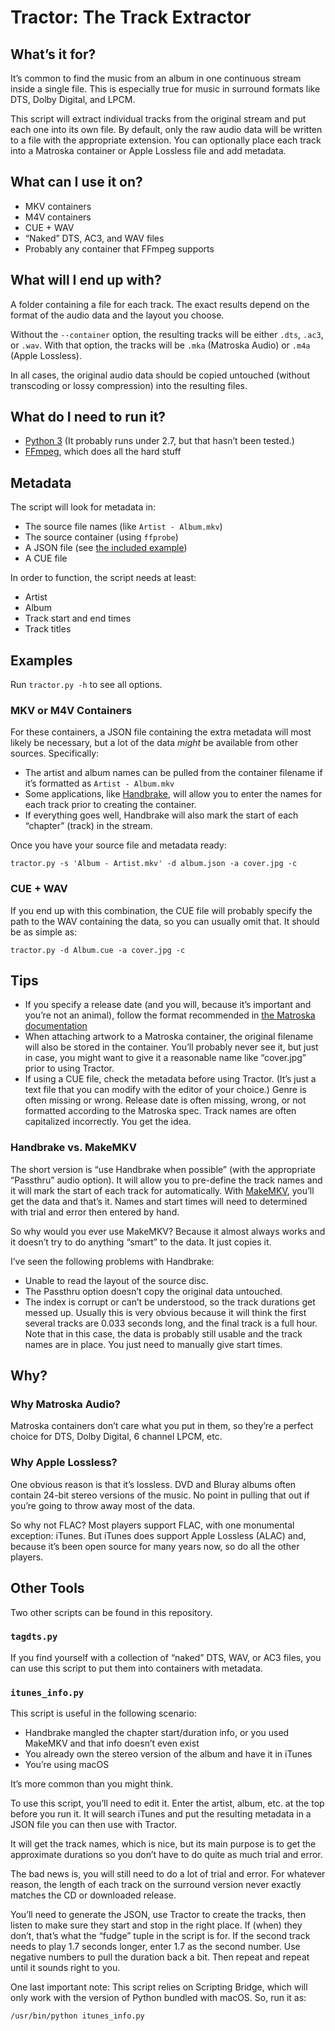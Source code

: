 # Tractor: The Track Extractor #

## What’s it for? ##

It’s common to find the music from an album in one continuous stream inside a single file. This is especially true for music in surround formats like DTS, Dolby Digital, and LPCM.

This script will extract individual tracks from the original stream and put each one into its own file. By default, only the raw audio data will be written to a file with the appropriate extension. You can optionally place each track into a Matroska container or Apple Lossless file and add metadata.

## What can I use it on? ##

  * MKV containers
  * M4V containers
  * CUE + WAV
  * “Naked” DTS, AC3, and WAV files
  * Probably any container that FFmpeg supports

## What will I end up with? ##

A folder containing a file for each track. The exact results depend on the format of the audio data and the layout you choose.

Without the `--container` option, the resulting tracks will be either `.dts`, `.ac3`, or `.wav`. With that option, the tracks will be `.mka` (Matroska Audio) or `.m4a` (Apple Lossless).

In all cases, the original audio data should be copied untouched (without transcoding or lossy compression) into the resulting files.

## What do I need to run it? ##

  * [Python 3][python] (It probably runs under 2.7, but that hasn’t been tested.)
  * [FFmpeg][ffmpeg], which does all the hard stuff

## Metadata ##

The script will look for metadata in:

  * The source file names (like `Artist - Album.mkv`)
  * The source container (using `ffprobe`)
  * A JSON file (see [the included example](example.json))
  * A CUE file

In order to function, the script needs at least:

  * Artist
  * Album
  * Track start and end times
  * Track titles

## Examples ##

Run `tractor.py -h` to see all options.

### MKV or M4V Containers ###

For these containers, a JSON file containing the extra metadata will most likely be necessary, but a lot of the data *might* be available from other sources. Specifically:

  * The artist and album names can be pulled from the container filename if it’s formatted as `Artist - Album.mkv`
  * Some applications, like [Handbrake](https://handbrake.fr/), will allow you to enter the names for each track prior to creating the container.
  * If everything goes well, Handbrake will also mark the start of each “chapter” (track) in the stream.

Once you have your source file and metadata ready:

    tractor.py -s 'Album - Artist.mkv' -d album.json -a cover.jpg -c

### CUE + WAV ###

If you end up with this combination, the CUE file will probably specify the path to the WAV containing the data, so you can usually omit that. It should be as simple as:

    tractor.py -d Album.cue -a cover.jpg -c

## Tips ##

* If you specify a release date (and you will, because it’s important and you’re not an animal), follow the format recommended in [the Matroska documentation](https://www.matroska.org/technical/specs/tagging/index.html#why)
* When attaching artwork to a Matroska container, the original filename will also be stored in the container. You’ll probably never see it, but just in case, you might want to give it a reasonable name like “cover.jpg” prior to using Tractor.
* If using a CUE file, check the metadata before using Tractor. (It’s just a text file that you can modify with the editor of your choice.) Genre is often missing or wrong. Release date is often missing, wrong, or not formatted according to the Matroska spec. Track names are often capitalized incorrectly. You get the idea.

### Handbrake vs. MakeMKV ###

The short version is “use Handbrake when possible” (with the appropriate “Passthru” audio option). It will allow you to pre-define the track names and it will mark the start of each track for automatically. With [MakeMKV](http://www.makemkv.com/), you’ll get the data and that’s it. Names and start times will need to determined with trial and error then entered by hand.

So why would you ever use MakeMKV? Because it almost always works and it doesn’t try to do anything “smart” to the data. It just copies it.

I’ve seen the following problems with Handbrake:

  * Unable to read the layout of the source disc.
  * The Passthru option doesn’t copy the original data untouched.
  * The index is corrupt or can’t be understood, so the track durations get messed up. Usually this is very obvious because it will think the first several tracks are 0.033 seconds long, and the final track is a full hour. Note that in this case, the data is probably still usable and the track names are in place. You just need to manually give start times.

## Why? ##

### Why Matroska Audio? ###

Matroska containers don’t care what you put in them, so they’re a perfect choice for DTS, Dolby Digital, 6 channel LPCM, etc.

### Why Apple Lossless? ###

One obvious reason is that it’s lossless. DVD and Bluray albums often contain 24-bit stereo versions of the music. No point in pulling that out if you’re going to throw away most of the data.

So why not FLAC? Most players support FLAC, with one monumental exception: iTunes. But iTunes does support Apple Lossless (ALAC) and, because it’s been open source for many years now, so do all the other players.

## Other Tools ##

Two other scripts can be found in this repository.

### `tagdts.py` ###

If you find yourself with a collection of “naked” DTS, WAV, or AC3 files, you can use this script to put them into containers with metadata.

### `itunes_info.py` ###

This script is useful in the following scenario:

  * Handbrake mangled the chapter start/duration info, or you used MakeMKV and that info doesn’t even exist
  * You already own the stereo version of the album and have it in iTunes
  * You’re using macOS

It’s more common than you might think.

To use this script, you’ll need to edit it. Enter the artist, album, etc. at the top before you run it. It will search iTunes and put the resulting metadata in a JSON file you can then use with Tractor.

It will get the track names, which is nice, but its main purpose is to get the approximate durations so you don’t have to do quite as much trial and error.

The bad news is, you will still need to do a lot of trial and error. For whatever reason, the length of each track on the surround version never exactly matches the CD or downloaded release.

You’ll need to generate the JSON, use Tractor to create the tracks, then listen to make sure they start and stop in the right place. If (when) they don’t, that’s what the “fudge” tuple in the script is for. If the second track needs to play 1.7 seconds longer, enter 1.7 as the second number. Use negative numbers to pull the duration back a bit. Then repeat and repeat until it sounds right to you.

One last important note: This script relies on Scripting Bridge, which will only work with the version of Python bundled with macOS. So, run it as:

    /usr/bin/python itunes_info.py

[python]: https://www.python.org/
[ffmpeg]: http://ffmpeg.org/
[mka]: https://www.matroska.org/
